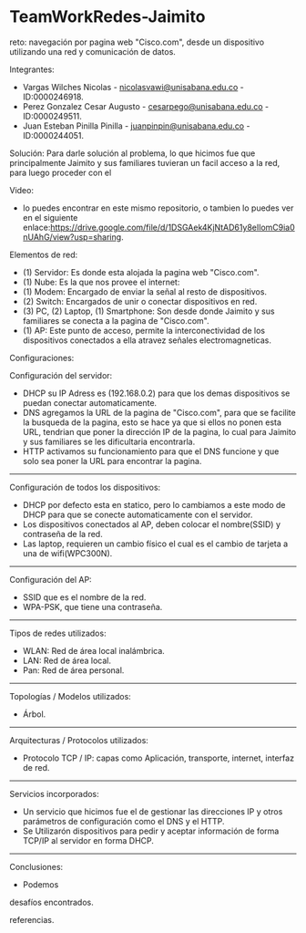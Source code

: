 # TeamWorkRedes-Jaimito
reto: navegación por pagina web "Cisco.com", desde un dispositivo utilizando una red y comunicación de datos.

Integrantes: 
- Vargas Wilches Nicolas - nicolasvawi@unisabana.edu.co - ID:0000246918.
- Perez Gonzalez Cesar Augusto - cesarpego@unisabana.edu.co - ID:0000249511.
- Juan Esteban Pinilla Pinilla - juanpinpin@unisabana.edu.co - ID:0000244051.

Solución:
Para darle solución al problema, lo que hicimos fue que principalmente Jaimito y sus familiares tuvieran un facil acceso a la red, para luego proceder con el 

Video:
- lo puedes encontrar en este mismo repositorio, o tambien lo puedes ver en el siguiente enlace:https://drive.google.com/file/d/1DSGAek4KjNtAD61y8eIlomC9ia0nUAhG/view?usp=sharing.

Elementos de red:
- (1) Servidor: Es donde esta alojada la pagina web "Cisco.com".
- (1) Nube: Es la que nos provee el internet:
- (1) Modem: Encargado de enviar la señal al resto de dispositivos.
- (2) Switch: Encargados de unir o conectar dispositivos en red.
- (3) PC, (2) Laptop, (1) Smartphone: Son desde donde Jaimito y sus familiares se conecta a la pagina de "Cisco.com".
- (1) AP: Este punto de acceso, permite la interconectividad de los dispositivos conectados a ella atravez señales electromagneticas.

Configuraciones:

Configuración del servidor:
- DHCP su IP Adress es (192.168.0.2) para que los demas dispositivos se puedan conectar automaticamente.
- DNS agregamos la URL de la pagina de "Cisco.com", para que se facilite la busqueda de la pagina, esto se hace ya que si ellos no ponen esta URL, tendrian que poner la dirección IP de la pagina, lo cual para Jaimito y sus familiares se les dificultaria encontrarla.
- HTTP activamos su funcionamiento para que el DNS funcione y que solo sea poner la URL para encontrar la pagina.
_________

Configuración de todos los dispositivos:
- DHCP por defecto esta en statico, pero lo cambiamos a este modo de DHCP para que se conecte automaticamente con el servidor.
- Los dispositivos conectados al AP, deben colocar el nombre(SSID) y contraseña de la red.
- Las laptop, requieren un cambio físico el cual es el cambio de tarjeta a una de wifi(WPC300N).
_________

Configuración del AP:
- SSID que es el nombre de la red.
- WPA-PSK, que tiene una contraseña.
_________

Tipos de redes utilizados:
- WLAN: Red de área local inalámbrica.
- LAN: Red de área local.
- Pan: Red de área personal.
_________

Topologías / Modelos utilizados:
- Árbol.
_________

Arquitecturas / Protocolos utilizados:
- Protocolo TCP / IP: capas como Aplicación, transporte, internet, interfaz de red.
_________

Servicios incorporados:
- Un servicio que hicimos fue el de gestionar las direcciones IP y otros parámetros de configuración como el DNS y el HTTP.
- Se Utilizarón dispositivos para pedir y aceptar información de forma TCP/IP al servidor en forma DHCP.
_________

Conclusiones:
- Podemos 

desafíos encontrados.

referencias.
